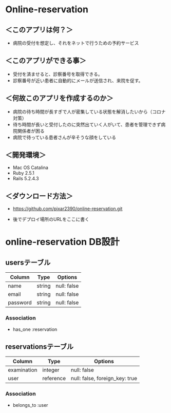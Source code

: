 # Online-reservation

## ＜このアプリは何？＞
  - 病院の受付を想定し、それをネットで行うための予約サービス

## ＜このアプリができる事＞
  - 受付を済ませると、診察番号を取得できる。
  - 診察番号が近い患者に自動的にメールが送信され、来院を促す。

## ＜何故このアプリを作成するのか＞
  - 病院の待ち時間が長すぎで人が密集している状態を解消したいから（コロナ対策）
  - 待ち時間が長いと受付したのに突然出ていく人がいて、患者を管理できず病院関係者が困る
  - 病院で待っている患者さんが辛そうな顔をしている

## ＜開発環境＞
  - Mac OS Catalina
  - Ruby 2.5.1
  - Rails 5.2.4.3

## ＜ダウンロード方法＞
  - https://github.com/pixar2390/online-reservation.git

  - 後でデプロイ場所のURLをここに書く

# online-reservation DB設計
## usersテーブル
|Column|Type|Options|
|------|----|-------|
|name|string|null: false|
|email|string|null: false|
|password|string|null: false|
### Association
- has_one :reservation

## reservationsテーブル
|Column|Type|Options|
|------|----|-------|
|examination|integer|null: false|
|user|reference|null: false, foreign_key: true|
### Association
- belongs_to :user




